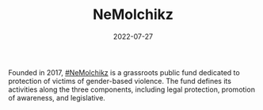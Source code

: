 ﻿---
title: "NeMolchikz"
linkTitle: "#NeMolchikz"
date: 2022-07-27
countries: ["Kazakhstan"]
category: ["Local NGO"]
tags: ["gender NGO", "gender based violence", "policy", "legislation"]
date_start: [2017]
date_end: []
data_type: ["qualitative", "news", "narratives", "testimonies"] 
language: ["Russian"]
description: 
  #NeMolchikz is a grassroots public fund dedicated to protection of victims of gender-based violence.
---

Founded in 2017, [#NeMolchikz](https://nemolchi.kz/) is a grassroots public fund dedicated to protection of victims of gender-based violence. The fund defines its activities along the three components, including legal protection, promotion of awareness, and legislative.    
